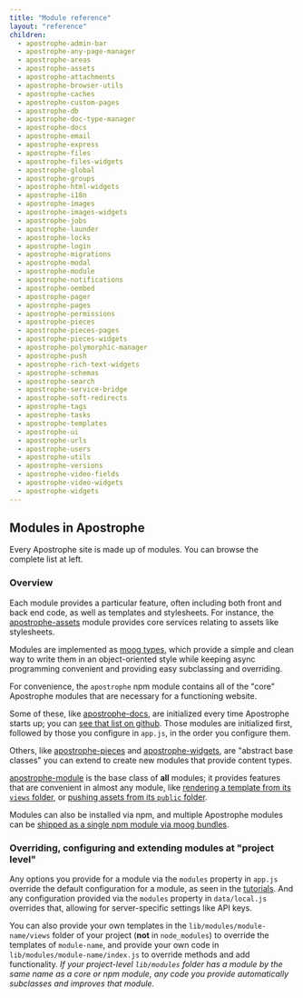 ```yaml
---
title: "Module reference"
layout: "reference"
children:
  - apostrophe-admin-bar
  - apostrophe-any-page-manager
  - apostrophe-areas
  - apostrophe-assets
  - apostrophe-attachments
  - apostrophe-browser-utils
  - apostrophe-caches
  - apostrophe-custom-pages
  - apostrophe-db
  - apostrophe-doc-type-manager
  - apostrophe-docs
  - apostrophe-email
  - apostrophe-express
  - apostrophe-files
  - apostrophe-files-widgets
  - apostrophe-global
  - apostrophe-groups
  - apostrophe-html-widgets
  - apostrophe-i18n
  - apostrophe-images
  - apostrophe-images-widgets
  - apostrophe-jobs
  - apostrophe-launder
  - apostrophe-locks
  - apostrophe-login
  - apostrophe-migrations
  - apostrophe-modal
  - apostrophe-module
  - apostrophe-notifications
  - apostrophe-oembed
  - apostrophe-pager
  - apostrophe-pages
  - apostrophe-permissions
  - apostrophe-pieces
  - apostrophe-pieces-pages
  - apostrophe-pieces-widgets
  - apostrophe-polymorphic-manager
  - apostrophe-push
  - apostrophe-rich-text-widgets
  - apostrophe-schemas
  - apostrophe-search
  - apostrophe-service-bridge
  - apostrophe-soft-redirects
  - apostrophe-tags
  - apostrophe-tasks
  - apostrophe-templates
  - apostrophe-ui
  - apostrophe-urls
  - apostrophe-users
  - apostrophe-utils
  - apostrophe-versions
  - apostrophe-video-fields
  - apostrophe-video-widgets
  - apostrophe-widgets
---
```

## Modules in Apostrophe

Every Apostrophe site is made up of modules. You can browse the complete list at left.

### Overview

Each module provides a particular feature, often including both front and back end code, as well as templates and stylesheets. For instance, the [apostrophe-assets](apostrophe-assets/index.html) module provides core services relating to assets like stylesheets.

Modules are implemented as [moog types](../glossary.html#moog-type), which provide a simple and clean way to write them in an object-oriented style while keeping async programming convenient and providing easy subclassing and overriding.

For convenience, the `apostrophe` npm module contains all of the "core" Apostrophe modules that are necessary for a functioning website.

Some of these, like [apostrophe-docs](apostrophe-docs/index.html), are initialized every time Apostrophe starts up; you can [see that list on github](https://github.com/punkave/apostrophe/blob/master/defaults.js). Those modules are initialized first, followed by those you configure in `app.js`, in the order you configure them.

Others, like [apostrophe-pieces](apostrophe-pieces/index.html) and [apostrophe-widgets](apostrophe-widgets/index.html), are "abstract base classes" you can extend to create new modules that provide content types.

[apostrophe-module](apostrophe-module/index.html) is the base class of **all** modules; it provides features that are convenient in almost any module, like [rendering a template from its `views` folder](apostrophe-module/index.html#render), or [pushing assets from its `public` folder](apostrophe-module/index.html#push-asset).

Modules can also be installed via npm, and multiple Apostrophe modules can be [shipped as a single npm module via moog bundles](../more-modules.html).

### Overriding, configuring and extending modules at "project level"

Any options you provide for a module via the `modules` property in `app.js` override the default configuration for a module, as seen in the [tutorials](../tutorials/index.html). And any configuration provided via the `modules` property in `data/local.js` overrides that, allowing for server-specific settings like API keys.

You can also provide your own templates in the `lib/modules/module-name/views` folder of your project (**not** in `node_modules`) to override the templates of `module-name`, and provide your own code in `lib/modules/module-name/index.js` to override methods and add functionality. *If your project-level `lib/modules` folder has a module by the same name as a core or npm module, any code you provide automatically subclasses and improves that module.*

